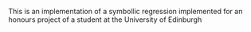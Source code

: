 This is an implementation of a symbollic regression implemented for an honours project of a student at the University of Edinburgh